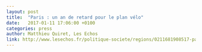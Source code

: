 ```yaml
---
layout: post
title:  "Paris : un an de retard pour le plan vélo"
date:   2017-01-11 17:06:00 +0100
categories: press
author: Matthieu Quiret, Les Echos
link: http://www.lesechos.fr/politique-societe/regions/0211681908517-paris-un-an-de-retard-pour-le-plan-velo-2056347.php
---
```

